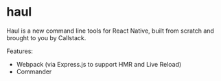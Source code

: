 # haul
Haul is a new command line tools for React Native, built from scratch and brought to you by Callstack.

Features:
* Webpack (via Express.js to support HMR and Live Reload)
* Commander

